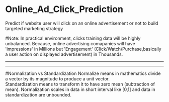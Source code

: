 # Online_Ad_Click_Prediction
Predict if website user will click on an online advertisement or not to build targeted marketing strategy

#Note:
In practical environment, clicks training data will be highly unbalanced.
Because, online advertising comapanies will have 'impressions' in Millions but 'Engagement' (Click/Watch/Purchase,basically a user action on displayed advertisement) in Thousands.

-------------------------------------------------------------------------------------------------
-------------------------------------------------------------------------------------------------

#Normalization vs Standardization
Normalize means in mathematics divide a vector by its magnitude to produce a unit vector.  
Standardization means to transform it to have zero mean (subtraction of mean). 
Normalization scales in data in short interval like [0,1] and data in standardization are unbounded.

